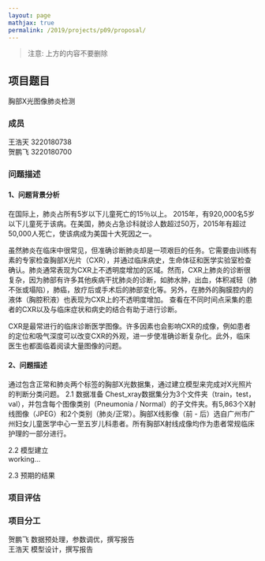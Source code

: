 ```yaml
---
layout: page
mathjax: true
permalink: /2019/projects/p09/proposal/
---
```


> 注意: 上方的内容不要删除

## 项目题目 
胸部X光图像肺炎检测

### 成员
王浩天 3220180738  
贺鹏飞 3220180700

### 问题描述

#### 1、问题背景分析
在国际上，肺炎占所有5岁以下儿童死亡的15％以上。 2015年，有920,000名5岁以下儿童死于该病。在美国，肺炎占急诊科就诊人数超过50万，2015年有超过50,000人死亡，使该病成为美国十大死因之一。

虽然肺炎在临床中很常见，但准确诊断肺炎却是一项艰巨的任务。它需要由训练有素的专家检查胸部X光片（CXR），并通过临床病史，生命体征和医学实验室检查确认。肺炎通常表现为CXR上不透明度增加的区域。然而，CXR上肺炎的诊断很复杂，因为肺部有许多其他疾病干扰肺炎的诊断，如肺水肿，出血，体积减轻（肺不张或塌陷），肺癌，放疗后或手术后的肺部变化等。另外，在肺外的胸膜腔内的液体（胸腔积液）也表现为CXR上的不透明度增加。
查看在不同时间点采集的患者的CXR以及与临床症状和病史的结合有助于进行诊断。

CXR是最常进行的临床诊断医学图像。许多因素也会影响CXR的成像，例如患者的定位和吸气深度可以改变CXR的外观，进一步使准确诊断复杂化。此外，临床医生也都面临着阅读大量图像的问题。
#### 2、问题描述
通过包含正常和肺炎两个标签的胸部X光数据集，通过建立模型来完成对X光照片的判断分类问题。
2.1 数据准备
Chest_xray数据集分为3个文件夹（train，test，val），并包含每个图像类别（Pneumonia / Normal）的子文件夹。有5,863个X射线图像（JPEG）和2个类别（肺炎/正常）。胸部X线影像（前 - 后）选自广州市广州妇女儿童医学中心一至五岁儿科患者。所有胸部X射线成像均作为患者常规临床护理的一部分进行。

2.2 模型建立  
working...

2.3 预期的结果

### 项目评估

### 项目分工
贺鹏飞 数据预处理，参数调优，撰写报告  
王浩天 模型设计，撰写报告 
